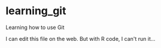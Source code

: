 # learning_git
Learning how to use Git

I can edit this file on the web. But with R code, I can't run it...
